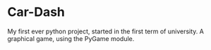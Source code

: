 # Car-Dash
My first ever python project, started in the first term of university. A graphical game, using the PyGame module.

